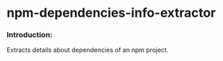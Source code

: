 # npm-dependencies-info-extractor
### Introduction:
Extracts details about dependencies of an npm project.
